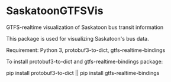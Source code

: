 # SaskatoonGTFSVis
GTFS-realtime visualization of Saskatoon bus transit information

This package is used for visualizing Saskatoon's bus data.


Requirement:
Python 3, protobuf3-to-dict, gtfs-realtime-bindings

To install protobuf3-to-dict and gtfs-realtime-bindings package:

pip install protobuf3-to-dict
|| pip install gtfs-realtime-bindings

